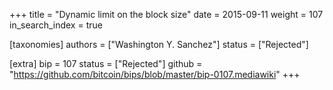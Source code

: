 +++
title = "Dynamic limit on the block size"
date = 2015-09-11
weight = 107
in_search_index = true

[taxonomies]
authors = ["Washington Y. Sanchez"]
status = ["Rejected"]

[extra]
bip = 107
status = ["Rejected"]
github = "https://github.com/bitcoin/bips/blob/master/bip-0107.mediawiki"
+++

